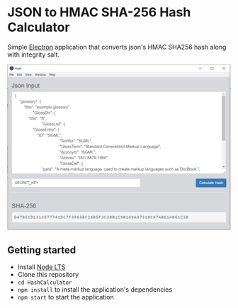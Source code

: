 # JSON to HMAC SHA-256 Hash Calculator

Simple [Electron](http://electron.atom.io) application that converts json's HMAC SHA256 hash along with integrity salt.

![screenshot](screenshot.PNG)

## Getting started
- Install [Node LTS](https://nodejs.org)
- Clone this repository
- `cd HashCalculator`
- `npm install` to install the application's dependencies
- `npm start` to start the application